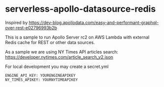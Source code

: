 # serverless-apollo-datasource-redis

Inspired by https://dev-blog.apollodata.com/easy-and-performant-graphql-over-rest-e02796993b2b

This is a sample to run Apollo Server rc2 on AWS Lambda with external Redis cache for REST or other data sources.

As a sample we are using NY Times API articles search:
https://developer.nytimes.com/article_search_v2.json

For local development you may create a secret.yml

    ENGINE_API_KEY: YOURENGINEAPIKEY
    NY_TIMES_APIKEY: YOURNYTIMEAPIKEY
